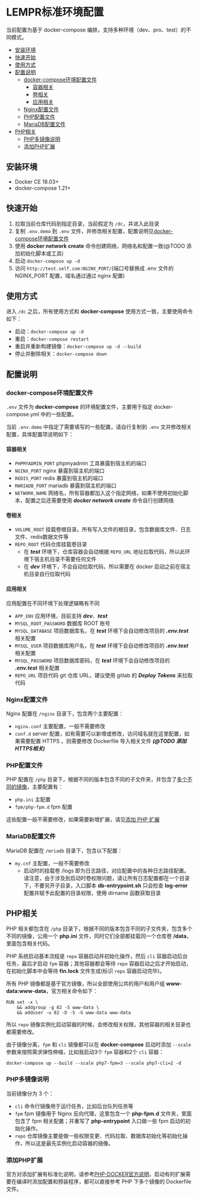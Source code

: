 # LEMPR标准环境配置
当前配置为基于 docker-compose 编排，支持多种环境（dev、pro、test）的不同模式。

* [安装环境](#安装环境)
* [快速开始](#快速开始)
* [使用方式](#使用方式)
* [配置说明](#配置说明)
    * [docker-compose环境配置文件](#docker-compose环境配置文件)
        * [容器相关](#容器相关)
        * [卷相关](#卷相关)
        * [应用相关](#应用相关)
    * [Nginx配置文件](#nginx配置文件)
    * [PHP配置文件](#php配置文件)
    * [MariaDB配置文件](#mariadb配置文件)
* [PHP相关](#php相关)
    * [PHP多镜像说明](#php多镜像说明)
    * [添加PHP扩展](#添加php扩展)
    

## 安装环境
- Docker CE 18.03+
- docker-compose 1.21+

## 快速开始
1. 拉取当前仓库代码到指定目录，当前假定为 `/dc`，并进入此目录
2. 复制 `.env.demo` 到 `.env` 文件，并修改相关配置，配置说明见[docker-compose环境配置文件](#docker-compose环境配置文件)
3. 使用 **docker network create** 命令创建网络，网络名和配置一致(@TODO 添加初始化脚本或工具)
4. 启动 `docker-compose up -d`
5. 访问 `http://test.self.com:NGINX_PORT/`(端口号替换成 .env 文件的 NGINX_PORT 配置，域名通过通过 nginx 配置)

## 使用方式
进入 `/dc` 之后，所有使用方式和 **docker-compose** 使用方式一致，主要使用命令如下：
- 启动：`docker-compose up -d`
- 重启：`docker-compose restart`
- 重启并重新构建镜像：`docker-compose up -d --build`
- 停止并删除相关：`docker-compose down`

## 配置说明

### docker-compose环境配置文件
`.env` 文件为 **docker-compose** 的环境配置文件，主要用于指定 docker-compose.yml 中的一些配置。

当前 `.env.demo` 中指定了需要填写的一些配置，请自行复制到 `.env` 文并修改相关配置，具体配置项说明如下：

#### 容器相关
- `PHPMYADMIN_PORT` phpmyadmin 工具暴露到宿主机的端口
- `NGINX_PORT` nginx 暴露到宿主机的端口
- `REDIS_PORT` redis 暴露到宿主机的端口
- `MARIADB_PORT` mariadb 暴露到宿主机的端口
- `NETWORK_NAME` 网络名，所有容器都加入这个指定网络，如果不使用初始化脚本，配置之后还需要使用 ***docker network create*** 命令自行创建网络

#### 卷相关
- `VOLUME_ROOT` 挂载卷根目录。所有写入文件的根目录，包含数据库文件、日志文件、redis数据文件等
- `REPO_ROOT` 代码仓库挂载卷目录
    - 在 ***test*** 环境下，仓库容器会自动根据 `REPO_URL` 地址拉取代码，所以此环境下宿主机目录不需要任何文件
    - 在 ***dev*** 环境下，不会自动拉取代码，所以需要在 docker 启动之前在宿主机目录自行拉取代码

#### 应用相关
应用配置在不同环境下处理逻辑略有不同
- `APP_ENV` 应用环境，目前支持 ***dev***、***test***
- `MYSQL_ROOT_PASSWORD` 数据库 ROOT 账号
- `MYSQL_DATABASE` 项目数据库名，在 ***test*** 环境下会自动修改项目的 ***.env.test*** 相关配置
- `MYSQL_USER` 项目数据库用户名，在 ***test*** 环境下会自动修改项目的 ***.env.test*** 相关配置
- `MYSQL_PASSWORD` 项目数据库密码，在 ***test*** 环境下会自动修改项目的 ***.env.test*** 相关配置
- `REPO_URL` 项目代码 git 仓库 URL，建议使用 gitlab 的 ***Deploy Tokens*** 来拉取代码

### Nginx配置文件
Nginx 配置在 `/nginx` 目录下，包含两个主要配置：
- `nginx.conf` 主要配置，一般不需要修改
- `conf.d` server 配置，如有需要可以新增或修改，访问域名就在这里配置，如果需要配置 HTTPS ，则需要修改 Dockerfile 导入相关文件 ***(@TODO 添加HTTPS相关)***

### PHP配置文件
PHP 配置在 `/php` 目录下，根据不同的版本包含不同的子文件夹，并包含了[多个不同的镜像](#php多镜像说明)，主要配置有：
- `php.ini` 主配置
- `fpm/php-fpm.d` fpm 配置

这些配置一般不需要修改，如果需要新增扩展，请见[添加 PHP 扩展](#添加php扩展)

### MariaDB配置文件
MariaDB 配置在 `/mriadb` 目录下，包含以下配置：
- `my.cnf` 主配置，一般不需要修改
    - 启动时的挂载卷 /logs 即为日志路径，对应配置中的各种日志路径配置。请注意，由于涉及到启动时卷权限问题，请让所有日志配置都在一个目录下，不要另开子目录，入口脚本 **db-entrypoint.sh** 只会检查 **log-error** 配置并赋予此配置的目录权限，使用 dirname 函数获取目录

## PHP相关
PHP 相关都包含在 `/php` 目录下，根据不同的版本包含不同的子文件夹，包含多个不同的镜像，公用一个 **php.ini** 文件，同时它们全部都挂载同一个仓库卷 **/data**，里面包含相关代码。

PHP 系统启动基本流程是 `repo` 容器启动并初始化操作，然后 `cli` 容器启动后台任务，最后才启动 `fpm` 容器；其他容器都会等待 `repo` 容器启动之后才开始启动，在初始化脚本中会等待 **fin.lock** 文件生成(标识 `repo` 容器启动完毕)。

所有 PHP 镜像都是基于官方镜像，所以全部使用公共的用户和用户组 **www-data:www-data**，官方相关命令如下：

```
RUN set -x \
	&& addgroup -g 82 -S www-data \
	&& adduser -u 82 -D -S -G www-data www-data
```

所以 `repo` 镜像实例化启动容器的时候，会修改相关权限，其他容器的相关目录也都需要修改。

由于镜像分离，`fpm` 和 `cli` 镜像都可以在 **docker-compose** 启动时添加 `--scale` 参数来按照需求弹性伸缩，比如我启动3个 `fpm` 容器和2个 `cli` 容器：

```
docker-compose up --build --scale php7-fpm=3 --scale php7-cli=2 -d
```

### PHP多镜像说明
当前镜像分为 3 个：
- `cli` 命令行镜像用于运行任务，比如后台队列任务等
- `fpm` fpm 镜像用于 Nginx 反向代理，这里包含一个 **php-fpm.d** 文件夹，里面包含了 fpm 相关配置；并重写了 **php-entrypoint** 入口做一些 fpm 启动的初始化操作。
- `repo` 仓库镜像主要是做一些权限变更、代码拉取、数据库初始化等初始化操作，所以这是最先实例化启动容器的镜像。

### 添加PHP扩展
官方对添加扩展有标准化说明，请参考[PHP-DOCKER官方说明](https://hub.docker.com/_/php/)，启动有的扩展需要在编译时添加配置和预装程序，都可以直接参考 PHP 下多个镜像的 Dockerfile 文件。